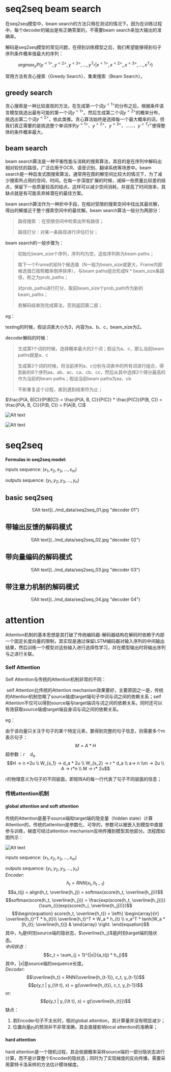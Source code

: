 # seq2seq beam search

在seq2seq模型中，beam search的方法只用在测试的情况下。因为在训练过程中，每个decoder的输出是有正确答案的，不需要beam search来加大输出的准确率。

解码是seq2seq模型的常见问题，在得到训练模型之后，我们希望能够得到句子序列条件概率值最大的序列：

$$argmax_{y}{P(y^{<1>}, y^{<2>}, y^{<3>}, ...,y^{T_y} | x^{<1>}, x^{<2>}, ,x^{<3>}, ..., x^{T_x})}$$

常用方法有贪心搜索（Greedy Search）、集束搜索（Beam Search）。

## greedy search

贪心搜索是一种比较直观的方法，在生成第一个词$y^{<1>}$的分布之后，根据条件语言模型挑选出最有可能的第一个词$y^{<1>}$。然后生成第二个词$y^{<2>}$的概率分布，挑选出第二个词$y^{<2>}$，依此类推。贪心算法始终是选择每一个最大概率的词，但我们真正需要的是挑选整个单词序列$y^{<1>}、y^{<2>}、y^{<3>}、......、y^{<T_y>}$使得整体的条件概率最大。

## beam search

beam search算法是一种平衡性能与消耗的搜索算法，其目的是在序列中解码出相对较优的路径，广泛应用于OCR、语音识别、翻译系统等场景中。beam search是一种启发式图搜索算法，通常用在图的解空间比较大的情况下，为了减少搜索所占用的空间、时间。在每一步深度扩展的时候，减掉一些质量比较差的结点，保留下一些质量较高的结点。这样可以减少空间消耗，并提高了时间效率，其缺点就是有可能丢弃掉潜在的最佳方案。

beam search算法作为一种折中手段，在相对受限的搜索空间中找出其最优解，得出的解接近于整个搜索空间中的最优解。beam search算法一般分为两部分：

> 路径搜索 ：在受限空间中检索出所有路径；
>
> 路径打分：对某一条路径进行评估打分；

beam search的一般步骤为：

> 初始化beam_size个序列，序列均为空，这些序列称为beam paths；
>
> 取下一个Frame的前N个候选值（N一般为beam_size或更大，Frame内部候选值已按照概率倒序排序），与beam paths组合形成N * beam_size条路径，称之为prob_paths；
>
> 对prob_paths进行打分，取前beam_size个prob_path作为新的beam_paths；
>
> 若解码结束则完成算法，否则返回第二部；

eg：

testing的时候，假设词表大小为3，内容为a、b、c，beam_size为2。

decoder解码的时候：

> 生成第1个词的时候，选择概率最大的2个词；假设为a、c，那么当前beam paths就是a、c
>
> 生成第2个词的时候，将当前序列a、c分别与词表中的所有词进行组合，得到新的6个序列aa、ab、ac、ca、cb、cc，然后从其中选择2个得分最高的作为当前的beam paths；假设当前beam paths为aa、cb
>
> 不断重复这个过程，直到遇到结束符为止；

$\frac{P(A, B|C)}{P(B|C)} = \frac{P(A, B, C)}{P(C)} * \frac{P(C)}{P(B, C)} = \frac{P(A, B, C)}{P(B, C)} = P(A|B, C)$

![Alt text](../md_data/beam_search.jpg "beam search")

![Alt text](../md_data/beam_search.png "beam search")

# seq2seq

**Formulas in seq2seq model:**

inputs sequence:  $(x_1, x_2, x_3, ..., x_m)$

outputs sequence: $(y_1, y_2, y_3, ..., y_n)$

## basic seq2seq

<center>![Alt text](../md_data/seq2seq_01.jpg "decoder 01")</center>

## 带输出反馈的解码模式

<center>![Alt text](../md_data/seq2seq_02.jpg "decoder 02")</center>

## 带向量编码的解码模式

<center>![Alt text](../md_data/seq2seq_03.jpg "decoder 03")</center>

## 带注意力机制的解码模式

<center>![Alt text](../md_data/seq2seq_04.jpg "decoder 04")</center>

# attention

Attention机制的基本思想是其打破了传统编码器-解码器结构在解码时依赖于内部一个固定长度向量的限制，其实现是通过保留LSTM编码器对输入序列的中间输出结果，然后训练一个模型对这些输入进行选择性学习，并在模型输出时将输出序列与之进行关联。

### Self Attention

Self Attention与传统的Attention机制非常的不同：

​	self Attention比传统的Attention mechanism效果要好，主要原因之一是，传统的Attention机制忽略了source端或target端句子中词与词之间的依赖关系；self Attention不仅可以得到source端与target端词与词之间的依赖关系，同时还可以有效获取source端或target端自身词与词之间的依赖关系。

eg：

由于该向量只关注于句子的某个特定元素，要得到完整的句子信息，则需要多个m表示句子：$$M = A * H$$  超参数：$r \quad d_a$	$$H -> n *2u \\ W_{s_1} -> d_a * 2u \\ W_{s_2} -> r * d_a \\ a-> n \\m -> 2u \\ A -> r*n \\ M -> r* 2u$$

r的物理意义为句子的不同层面，即矩阵A的每一行代表了句子不同层面的信息；

### 传统attention机制

#### global attention and soft attention 

传统的Attention是基于source端和target端的隐变量（hidden state）计算Attention的，传统的attention是参数化、可导的，参数可以被嵌入到模型中直接参与训练，梯度可经过attention mechanism反响传播到模型其他部分。流程图如图所示：

![Alt text](../md_data/attention.png "attention")

inputs sequence:  $(x_1, x_2, x_3, ..., x_m)$

outputs sequence: $(y_1, y_2, y_3, ..., y_n)$		
*Encoder:*		
$$h_t = RNN(x_t, h_{t-1})$$
$$a_t(j) = align(h_t, \overline{h_j}) = softmax(score(h_t, \overline{h_j}))$$
$$softmax(score(h_t, \overline{h_j})) = \frac{exp(score(h_t, \overline{h_j}))}{\sum_{i}{exp(score(h_i, \overline{h_j}))}}$$
$$\begin{equation} score(h_t, \overline{h_t}) = 
\left\{
             \begin{array}{lr}
             \overline{h_t}^T * h_{t}\\
             \overline{h_t}^T * W_a * h_{t} \\
              v_a^T * tanh(W_a * [h_{t}; \overline{h_t}]) & 
             \end{array}
\right.
\end{equation}$$
其中，$h_t$是t时刻source端的隐状态，$\overline{h_j}$是j时刻target端的隐状态。			
*中间状态：*			
$$c_t = \sum_{j = 1}^{|x|}{a_t(j) * h_j}$$
其中，$|x|$是source端的sequence长度。			
*Decoder:*			
$$\overline{h_t} = RNN(\overline{h_{t-1}}, c_t, y_{t-1})$$
$$p(y_t | y_{\lt t}, x) = g(\overline{h_{t}}, c_t, y_{t-1})$$
or:
$$p(y_t | y_{\lt t}, x) = g(\overline{h_{t}})$$
缺点：

1. 若Encoder句子不太长时，相对global attention，其计算量并没有明显减少；
2. 位置向量$p_t$的预测并不非常准确，其会直接影响local attention的准确率；

#### hard attention

hard attention是一个随机过程，其会依据概率采样source端的一部分隐状态进行计算，而不是计算整个Encoder的隐状态；同时为了实现梯度的反向传播，需要采用蒙特卡洛采样的方法估计模块梯度。
